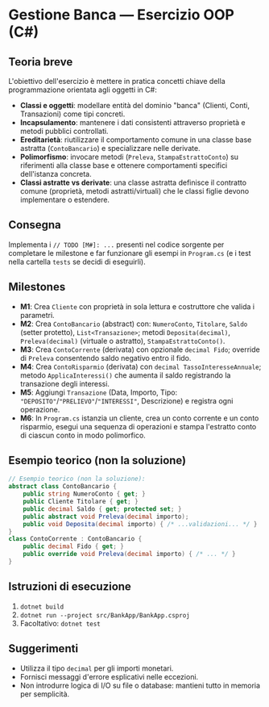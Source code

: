 # Gestione Banca — Esercizio OOP (C#)

## Teoria breve
L'obiettivo dell'esercizio è mettere in pratica concetti chiave della programmazione orientata agli oggetti in C#:

- **Classi e oggetti**: modellare entità del dominio "banca" (Clienti, Conti, Transazioni) come tipi concreti.
- **Incapsulamento**: mantenere i dati consistenti attraverso proprietà e metodi pubblici controllati.
- **Ereditarietà**: riutilizzare il comportamento comune in una classe base astratta (`ContoBancario`) e specializzare nelle derivate.
- **Polimorfismo**: invocare metodi (`Preleva`, `StampaEstrattoConto`) su riferimenti alla classe base e ottenere comportamenti specifici dell'istanza concreta.
- **Classi astratte vs derivate**: una classe astratta definisce il contratto comune (proprietà, metodi astratti/virtuali) che le classi figlie devono implementare o estendere.

## Consegna
Implementa i `// TODO [M#]: ...` presenti nel codice sorgente per completare le milestone e far funzionare gli esempi in `Program.cs` (e i test nella cartella `tests` se decidi di eseguirli).

## Milestones
- **M1**: Crea `Cliente` con proprietà in sola lettura e costruttore che valida i parametri.
- **M2**: Crea `ContoBancario` (abstract) con: `NumeroConto`, `Titolare`, `Saldo` (setter protetto), `List<Transazione>`; metodi `Deposita(decimal)`, `Preleva(decimal)` (virtuale o astratto), `StampaEstrattoConto()`.
- **M3**: Crea `ContoCorrente` (derivata) con opzionale `decimal Fido`; override di `Preleva` consentendo saldo negativo entro il fido.
- **M4**: Crea `ContoRisparmio` (derivata) con `decimal TassoInteresseAnnuale`; metodo `ApplicaInteressi()` che aumenta il saldo registrando la transazione degli interessi.
- **M5**: Aggiungi `Transazione` (Data, Importo, Tipo: `"DEPOSITO"`/`"PRELIEVO"`/`"INTERESSI"`, Descrizione) e registra ogni operazione.
- **M6**: In `Program.cs` istanzia un cliente, crea un conto corrente e un conto risparmio, esegui una sequenza di operazioni e stampa l'estratto conto di ciascun conto in modo polimorfico.

## Esempio teorico (non la soluzione)
```csharp
// Esempio teorico (non la soluzione):
abstract class ContoBancario {
    public string NumeroConto { get; }
    public Cliente Titolare { get; }
    public decimal Saldo { get; protected set; }
    public abstract void Preleva(decimal importo);
    public void Deposita(decimal importo) { /* ...validazioni... */ }
}
class ContoCorrente : ContoBancario {
    public decimal Fido { get; }
    public override void Preleva(decimal importo) { /* ... */ }
}
```

## Istruzioni di esecuzione
1. `dotnet build`
2. `dotnet run --project src/BankApp/BankApp.csproj`
3. Facoltativo: `dotnet test`

## Suggerimenti
- Utilizza il tipo `decimal` per gli importi monetari.
- Fornisci messaggi d'errore esplicativi nelle eccezioni.
- Non introdurre logica di I/O su file o database: mantieni tutto in memoria per semplicità.
